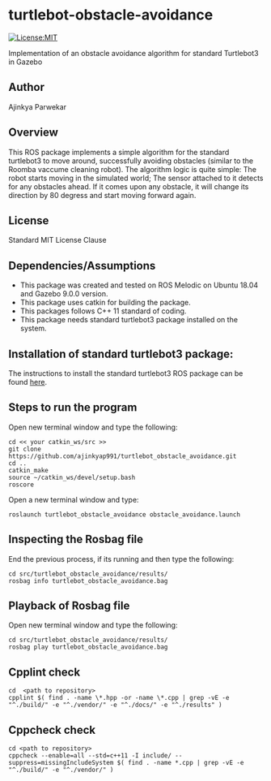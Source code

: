 # turtlebot-obstacle-avoidance
[![License:MIT](https://img.shields.io/badge/License-MIT-green.svg)](https://github.com/ajinkyap991/turtlebot_obstacle_avoidance/blob/Week12_HW/LICENSE)

Implementation of an obstacle avoidance algorithm for standard Turtlebot3 in Gazebo

## Author

Ajinkya Parwekar

## Overview

This ROS package implements a simple algorithm for the standard turtlebot3 to move around, successfully avoiding obstacles (similar to the Roomba vaccume cleaning robot). The algorithm logic is quite simple: The robot starts moving in the simulated world; The sensor attached to it detects for any obstacles ahead. If it comes upon any obstacle, it will change its direction by 80 degress and start moving forward again.

## License

Standard MIT License Clause

## Dependencies/Assumptions

- This package was created and tested on ROS Melodic on Ubuntu 18.04 and Gazebo 9.0.0 version.
- This package uses catkin for building the package.
- This packages follows C++ 11 standard of coding.
- This package needs standard turtlebot3 package installed on the system.

## Installation of standard turtlebot3 package:

The instructions to install the standard turtlebot3 ROS package can be found [here](https://automaticaddison.com/how-to-launch-the-turtlebot3-simulation-with-ros/).

## Steps to run the program
Open new terminal window and type the following:
```
cd << your catkin_ws/src >>
git clone https://github.com/ajinkyap991/turtlebot_obstacle_avoidance.git
cd ..
catkin_make
source ~/catkin_ws/devel/setup.bash
roscore
```
Open a new terminal window and type:
```
roslaunch turtlebot_obstacle_avoidance obstacle_avoidance.launch
```

## Inspecting the Rosbag file
End the previous process, if its running and then type the following:
```
cd src/turtlebot_obstacle_avoidance/results/
rosbag info turtlebot_obstacle_avoidance.bag
```

## Playback of Rosbag file
Open new terminal window and type the following:
```
cd src/turtlebot_obstacle_avoidance/results/
rosbag play turtlebot_obstacle_avoidance.bag
```
## Cpplint check
```
cd  <path to repository>
cpplint $( find . -name \*.hpp -or -name \*.cpp | grep -vE -e "^./build/" -e "^./vendor/" -e "^./docs/" -e "^./results" )

```

## Cppcheck check
```
cd <path to repository>
cppcheck --enable=all --std=c++11 -I include/ --suppress=missingIncludeSystem $( find . -name *.cpp | grep -vE -e "^./build/" -e "^./vendor/" )

```